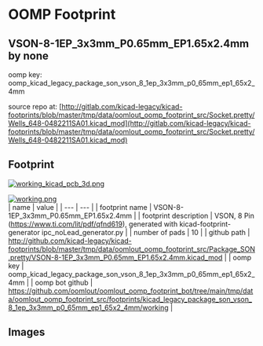 # OOMP Footprint  
## VSON-8-1EP_3x3mm_P0.65mm_EP1.65x2.4mm  by none  
  
oomp key: oomp_kicad_legacy_package_son_vson_8_1ep_3x3mm_p0_65mm_ep1_65x2_4mm  
  
source repo at: [http://gitlab.com/kicad-legacy/kicad-footprints/blob/master/tmp/data/oomlout_oomp_footprint_src/Socket.pretty/Wells_648-0482211SA01.kicad_mod](http://gitlab.com/kicad-legacy/kicad-footprints/blob/master/tmp/data/oomlout_oomp_footprint_src/Socket.pretty/Wells_648-0482211SA01.kicad_mod)  
## Footprint  
  
[![working_kicad_pcb_3d.png](working_kicad_pcb_3d_600.png)](working_kicad_pcb_3d.png)  
  
[![working.png](working_600.png)](working.png)  
| name | value | 
| --- | --- | 
| footprint name | VSON-8-1EP_3x3mm_P0.65mm_EP1.65x2.4mm | 
| footprint description | VSON, 8 Pin (https://www.ti.com/lit/pdf/qfnd619), generated with kicad-footprint-generator ipc_noLead_generator.py | 
| number of pads | 10 | 
| github path | http://github.com/kicad-legacy/kicad-footprints/blob/master/tmp/data/oomlout_oomp_footprint_src/Package_SON.pretty/VSON-8-1EP_3x3mm_P0.65mm_EP1.65x2.4mm.kicad_mod | 
| oomp key | oomp_kicad_legacy_package_son_vson_8_1ep_3x3mm_p0_65mm_ep1_65x2_4mm | 
| oomp bot github | https://github.com/oomlout/oomlout_oomp_footprint_bot/tree/main/tmp/data/oomlout_oomp_footprint_src/footprints/kicad_legacy_package_son_vson_8_1ep_3x3mm_p0_65mm_ep1_65x2_4mm/working | 
## Images  
